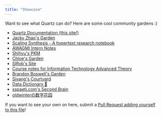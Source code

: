 ```yaml
---
title: "Showcase"
---
```


Want to see what Quartz can do? Here are some cool community gardens :)

- [Quartz Documentation (this site!)](https://quartz.jzhao.xyz/)
- [Jacky Zhao's Garden](https://jzhao.xyz/)
- [Scaling Synthesis - A hypertext research notebook](https://scalingsynthesis.com/)
- [AWAGMI Intern Notes](https://notes.awagmi.xyz/)
- [Shihyu's PKM](https://shihyuho.github.io/pkm/)
- [Chloe's Garden](https://garden.chloeabrasada.online/)
- [SlRvb's Site](https://slrvb.github.io/Site/)
- [Course notes for Information Technology Advanced Theory](https://a2itnotes.github.io/quartz/)
- [Brandon Boswell's Garden](https://brandonkboswell.com)
- [Siyang's Courtyard](https://siyangsun.github.io/courtyard/)
- [Data Dictionary 🧠](https://glossary.airbyte.com/)
- [sspaeti.com's Second Brain](https://brain.sspaeti.com/)
- [oldwinterの数字花园](https://garden.oldwinter.top/)

If you want to see your own on here, submit a [Pull Request adding yourself to this file](https://github.com/jackyzha0/quartz/blob/hugo/content/notes/showcase.md)!
